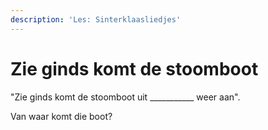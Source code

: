 ```yaml
---
description: 'Les: Sinterklaasliedjes'
---
```


# Zie ginds komt de stoomboot

"Zie ginds komt de stoomboot uit \_\_\_\_\_\_\_\_\_\_\_ weer aan".

Van waar komt die boot?

